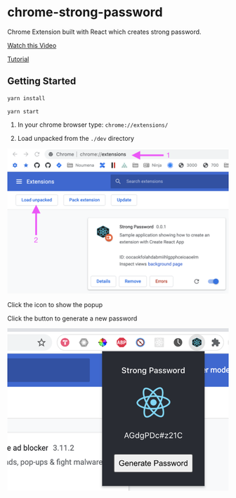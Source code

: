 # chrome-strong-password

Chrome Extension built with React which creates strong password.

[Watch this Video](https://www.loom.com/share/7cea85019b8e4a899a26ea3096c16a97)

[Tutorial](https://medium.com/litslink/how-to-create-google-chrome-extension-using-react-js-5c9e343323ff)


## Getting Started

```shell
yarn install
```

```shell
yarn start
```

1. In your chrome browser type: `chrome://extensions/`

2. Load unpacked from the `./dev` directory

![chrome](./public/chrome.png)

Click the icon to show the popup

Click the button to generate a new password

![popup](./public/popup.png)
